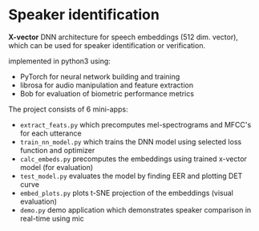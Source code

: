 # Speaker identification
<b>X-vector</b> DNN architecture for speech embeddings (512 dim. vector),<br> which can be used for speaker identification or verification.

implemented in python3 using:
* PyTorch for neural network building and training
* librosa for audio manipulation and feature extraction
* Bob for evaluation of biometric performance metrics

The project consists of 6 mini-apps:
* `extract_feats.py` which precomputes mel-spectrograms and MFCC's for each utterance
* `train_nn_model.py` which trains the DNN model using selected loss function and optimizer
* `calc_embeds.py` precomputes the embeddings using trained x-vector model (for evaluation)
* `test_model.py` evaluates the model by finding EER and plotting DET curve
* `embed_plots.py` plots t-SNE projection of the embeddings (visual evaluation)
* `demo.py` demo application which demonstrates speaker comparison in real-time using mic
